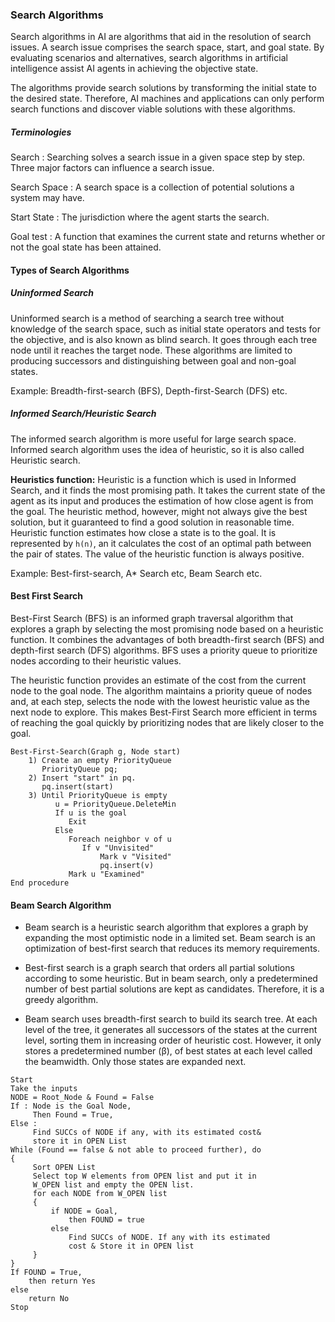 ### Search Algorithms
Search algorithms in AI are algorithms that aid in the resolution of search issues. A search issue comprises the search space, start, and goal state. By evaluating scenarios and alternatives, search algorithms in artificial intelligence assist AI agents in achieving the objective state.


The algorithms provide search solutions by transforming the initial state to the desired state. Therefore, AI machines and applications can only perform search functions and discover viable solutions with these algorithms.

##### Terminologies
Search
: Searching solves a search issue in a given space step by step. Three major factors can influence a search issue.

Search Space
: A search space is a collection of potential solutions a system may have.

Start State
: The jurisdiction where the agent starts the search.

Goal test
: A function that examines the current state and returns whether or not the goal state has been attained.


#### Types of Search Algorithms
##### Uninformed Search
Uninformed search is a method of searching a search tree without knowledge of the search space, such as initial state operators and tests for the objective, and is also known as blind search. It goes through each tree node until it reaches the target node. These algorithms are limited to producing successors and distinguishing between goal and non-goal states.

Example: Breadth-first-search (BFS), Depth-first-Search (DFS) etc.

##### Informed Search/Heuristic Search
The informed search algorithm is more useful for large search space. Informed search algorithm uses the idea of heuristic, so it is also called Heuristic search.

**Heuristics function:** Heuristic is a function which is used in Informed Search, and it finds the most promising path. It takes the current state of the agent as its input and produces the estimation of how close agent is from the goal. The heuristic method, however, might not always give the best solution, but it guaranteed to find a good solution in reasonable time. Heuristic function estimates how close a state is to the goal. It is represented by `h(n)`, an it calculates the cost of an optimal path between the pair of states. The value of the heuristic function is always positive.

Example: Best-first-search, A* Search etc, Beam Search etc.




#### Best First Search
Best-First Search (BFS) is an informed graph traversal algorithm that explores a graph by selecting the most promising node based on a heuristic function. It combines the advantages of both breadth-first search (BFS) and depth-first search (DFS) algorithms. BFS uses a priority queue to prioritize nodes according to their heuristic values.

The heuristic function provides an estimate of the cost from the current node to the goal node. The algorithm maintains a priority queue of nodes and, at each step, selects the node with the lowest heuristic value as the next node to explore. This makes Best-First Search more efficient in terms of reaching the goal quickly by prioritizing nodes that are likely closer to the goal.

```{algorithm}
Best-First-Search(Graph g, Node start)
    1) Create an empty PriorityQueue
       PriorityQueue pq;
    2) Insert "start" in pq.
       pq.insert(start)
    3) Until PriorityQueue is empty
          u = PriorityQueue.DeleteMin
          If u is the goal
             Exit
          Else
             Foreach neighbor v of u
                If v "Unvisited"
                    Mark v "Visited"                    
                    pq.insert(v)
             Mark u "Examined"                    
End procedure
```
#### Beam Search Algorithm

- Beam search is a heuristic search algorithm that explores a graph by expanding the most optimistic node in a limited set. Beam search is an optimization of best-first search that reduces its memory requirements.

- Best-first search is a graph search that orders all partial solutions according to some heuristic. But in beam search, only a predetermined number of best partial solutions are kept as candidates. Therefore, it is a greedy algorithm.

- Beam search uses breadth-first search to build its search tree. At each level of the tree, it generates all successors of the states at the current level, sorting them in increasing order of heuristic cost. However, it only stores a predetermined number (β), of best states at each level called the beamwidth. Only those states are expanded next.


```{algorithm}
Start 
Take the inputs 
NODE = Root_Node & Found = False
If : Node is the Goal Node,
     Then Found = True, 
Else : 
     Find SUCCs of NODE if any, with its estimated cost&
     store it in OPEN List 
While (Found == false & not able to proceed further), do
{
     Sort OPEN List
     Select top W elements from OPEN list and put it in
     W_OPEN list and empty the OPEN list.
     for each NODE from W_OPEN list
     {
         if NODE = Goal,
             then FOUND = true 
         else
             Find SUCCs of NODE. If any with its estimated
             cost & Store it in OPEN list
     }
}
If FOUND = True,
    then return Yes
else
    return No
Stop
```
